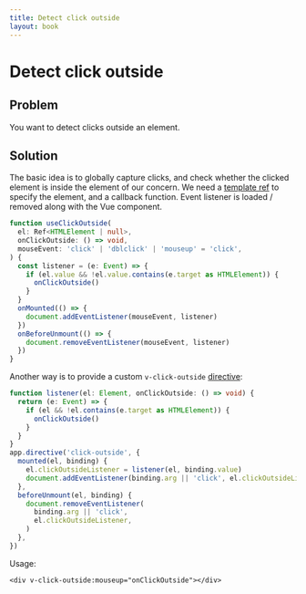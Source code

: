 ```yaml
---
title: Detect click outside
layout: book
---
```


# Detect click outside

## Problem
You want to detect clicks outside an element.

## Solution
The basic idea is to globally capture clicks, and check whether the clicked element is inside the element of our concern. We need a [template ref](https://v3.vuejs.org/guide/composition-api-template-refs.html) to specify the element, and a callback function. Event listener is loaded / removed along with the Vue component.

```ts
function useClickOutside(
  el: Ref<HTMLElement | null>,
  onClickOutside: () => void,
  mouseEvent: 'click' | 'dblclick' | 'mouseup' = 'click',
) {
  const listener = (e: Event) => {
    if (el.value && !el.value.contains(e.target as HTMLElement)) {
      onClickOutside()
    }
  }
  onMounted(() => {
    document.addEventListener(mouseEvent, listener)
  })
  onBeforeUnmount(() => {
    document.removeEventListener(mouseEvent, listener)
  })
}
```

Another way is to provide a custom `v-click-outside` [directive](https://v3.vuejs.org/guide/custom-directive.html):

```ts
function listener(el: Element, onClickOutside: () => void) {
  return (e: Event) => {
    if (el && !el.contains(e.target as HTMLElement)) {
      onClickOutside()
    }
  }
}
app.directive('click-outside', {
  mounted(el, binding) {
    el.clickOutsideListener = listener(el, binding.value)
    document.addEventListener(binding.arg || 'click', el.clickOutsideListener)
  },
  beforeUnmount(el, binding) {
    document.removeEventListener(
      binding.arg || 'click',
      el.clickOutsideListener,
    )
  },
})
```

Usage:
```vue
<div v-click-outside:mouseup="onClickOutside"></div>
```

